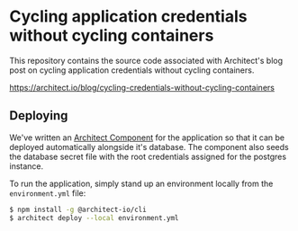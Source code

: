 # Cycling application credentials without cycling containers

This repository contains the source code associated with Architect's blog post on
cycling application credentials without cycling containers.

https://architect.io/blog/cycling-credentials-without-cycling-containers

## Deploying

We've written an [Architect Component](https://www.architect.io/docs/getting-started/core-concepts/)
for the application so that it can be deployed automatically alongside it's database.
The component also seeds the database secret file with the root credentials assigned
for the postgres instance.

To run the application, simply stand up an environment locally from the `environment.yml`
file:

```sh
$ npm install -g @architect-io/cli
$ architect deploy --local environment.yml
```
